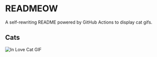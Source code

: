 # READMEOW

A self-rewriting README powered by GitHub Actions to display cat gifs.

## Cats

![In Love Cat GIF](https://media3.giphy.com/media/MDJ9IbxxvDUQM/200.gif?cid=9acd02dafpoe12mhibmb3hv67564tec8h54uxob7d7dhaee4&ep=v1_gifs_search&rid=200.gif&ct=g)
